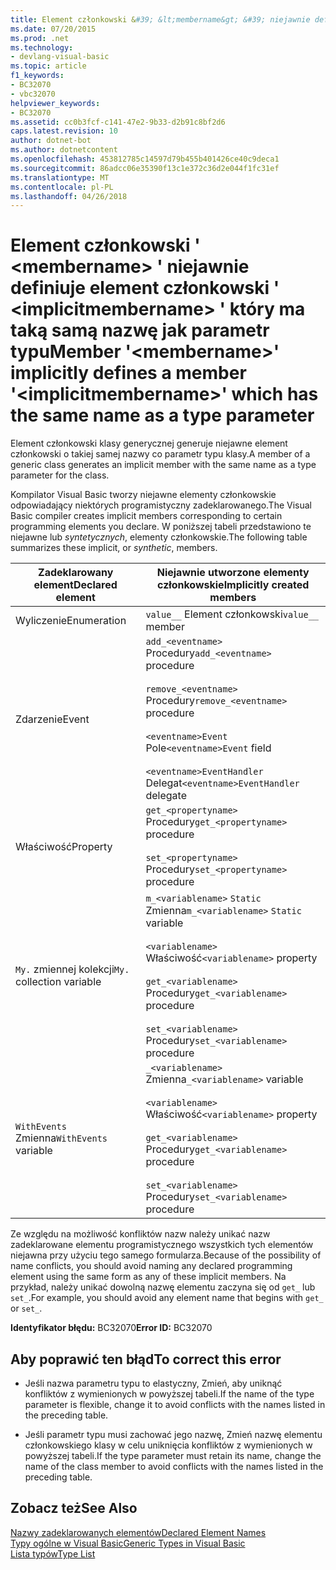 ```yaml
---
title: Element członkowski &#39; &lt;membername&gt; &#39; niejawnie definiuje element członkowski &#39; &lt;implicitmembername&gt; &#39; który ma taką samą nazwę jak parametr typu
ms.date: 07/20/2015
ms.prod: .net
ms.technology:
- devlang-visual-basic
ms.topic: article
f1_keywords:
- BC32070
- vbc32070
helpviewer_keywords:
- BC32070
ms.assetid: cc0b3fcf-c141-47e2-9b33-d2b91c8bf2d6
caps.latest.revision: 10
author: dotnet-bot
ms.author: dotnetcontent
ms.openlocfilehash: 453812785c14597d79b455b401426ce40c9deca1
ms.sourcegitcommit: 86adcc06e35390f13c1e372c36d2e044f1fc31ef
ms.translationtype: MT
ms.contentlocale: pl-PL
ms.lasthandoff: 04/26/2018
---
```

# <a name="member-39ltmembernamegt39-implicitly-defines-a-member-39ltimplicitmembernamegt39-which-has-the-same-name-as-a-type-parameter"></a><span data-ttu-id="8ef38-102">Element członkowski &#39; &lt;membername&gt; &#39; niejawnie definiuje element członkowski &#39; &lt;implicitmembername&gt; &#39; który ma taką samą nazwę jak parametr typu</span><span class="sxs-lookup"><span data-stu-id="8ef38-102">Member &#39;&lt;membername&gt;&#39; implicitly defines a member &#39;&lt;implicitmembername&gt;&#39; which has the same name as a type parameter</span></span>
<span data-ttu-id="8ef38-103">Element członkowski klasy generycznej generuje niejawne element członkowski o takiej samej nazwy co parametr typu klasy.</span><span class="sxs-lookup"><span data-stu-id="8ef38-103">A member of a generic class generates an implicit member with the same name as a type parameter for the class.</span></span>  
  
 <span data-ttu-id="8ef38-104">Kompilator Visual Basic tworzy niejawne elementy członkowskie odpowiadający niektórych programistyczny zadeklarowanego.</span><span class="sxs-lookup"><span data-stu-id="8ef38-104">The Visual Basic compiler creates implicit members corresponding to certain programming elements you declare.</span></span> <span data-ttu-id="8ef38-105">W poniższej tabeli przedstawiono te niejawne lub *syntetycznych*, elementy członkowskie.</span><span class="sxs-lookup"><span data-stu-id="8ef38-105">The following table summarizes these implicit, or *synthetic*, members.</span></span>  
  
|<span data-ttu-id="8ef38-106">Zadeklarowany element</span><span class="sxs-lookup"><span data-stu-id="8ef38-106">Declared element</span></span>|<span data-ttu-id="8ef38-107">Niejawnie utworzone elementy członkowskie</span><span class="sxs-lookup"><span data-stu-id="8ef38-107">Implicitly created members</span></span>|  
|----------------------|--------------------------------|  
|<span data-ttu-id="8ef38-108">Wyliczenie</span><span class="sxs-lookup"><span data-stu-id="8ef38-108">Enumeration</span></span>|<span data-ttu-id="8ef38-109">`value__` Element członkowski</span><span class="sxs-lookup"><span data-stu-id="8ef38-109">`value__` member</span></span>|  
|<span data-ttu-id="8ef38-110">Zdarzenie</span><span class="sxs-lookup"><span data-stu-id="8ef38-110">Event</span></span>|<span data-ttu-id="8ef38-111">`add_<eventname>` Procedury</span><span class="sxs-lookup"><span data-stu-id="8ef38-111">`add_<eventname>` procedure</span></span><br /><br /> <span data-ttu-id="8ef38-112">`remove_<eventname>` Procedury</span><span class="sxs-lookup"><span data-stu-id="8ef38-112">`remove_<eventname>` procedure</span></span><br /><br /> <span data-ttu-id="8ef38-113">`<eventname>Event` Pole</span><span class="sxs-lookup"><span data-stu-id="8ef38-113">`<eventname>Event` field</span></span><br /><br /> <span data-ttu-id="8ef38-114">`<eventname>EventHandler` Delegat</span><span class="sxs-lookup"><span data-stu-id="8ef38-114">`<eventname>EventHandler` delegate</span></span>|  
|<span data-ttu-id="8ef38-115">Właściwość</span><span class="sxs-lookup"><span data-stu-id="8ef38-115">Property</span></span>|<span data-ttu-id="8ef38-116">`get_<propertyname>` Procedury</span><span class="sxs-lookup"><span data-stu-id="8ef38-116">`get_<propertyname>` procedure</span></span><br /><br /> <span data-ttu-id="8ef38-117">`set_<propertyname>` Procedury</span><span class="sxs-lookup"><span data-stu-id="8ef38-117">`set_<propertyname>` procedure</span></span>|  
|<span data-ttu-id="8ef38-118">`My.` zmiennej kolekcji</span><span class="sxs-lookup"><span data-stu-id="8ef38-118">`My.` collection variable</span></span>|<span data-ttu-id="8ef38-119">`m_<variablename>` `Static` Zmienna</span><span class="sxs-lookup"><span data-stu-id="8ef38-119">`m_<variablename>` `Static` variable</span></span><br /><br /> <span data-ttu-id="8ef38-120">`<variablename>` Właściwość</span><span class="sxs-lookup"><span data-stu-id="8ef38-120">`<variablename>` property</span></span><br /><br /> <span data-ttu-id="8ef38-121">`get_<variablename>` Procedury</span><span class="sxs-lookup"><span data-stu-id="8ef38-121">`get_<variablename>` procedure</span></span><br /><br /> <span data-ttu-id="8ef38-122">`set_<variablename>` Procedury</span><span class="sxs-lookup"><span data-stu-id="8ef38-122">`set_<variablename>` procedure</span></span>|  
|<span data-ttu-id="8ef38-123">`WithEvents` Zmienna</span><span class="sxs-lookup"><span data-stu-id="8ef38-123">`WithEvents` variable</span></span>|<span data-ttu-id="8ef38-124">`_<variablename>` Zmienna</span><span class="sxs-lookup"><span data-stu-id="8ef38-124">`_<variablename>` variable</span></span><br /><br /> <span data-ttu-id="8ef38-125">`<variablename>` Właściwość</span><span class="sxs-lookup"><span data-stu-id="8ef38-125">`<variablename>` property</span></span><br /><br /> <span data-ttu-id="8ef38-126">`get_<variablename>` Procedury</span><span class="sxs-lookup"><span data-stu-id="8ef38-126">`get_<variablename>` procedure</span></span><br /><br /> <span data-ttu-id="8ef38-127">`set_<variablename>` Procedury</span><span class="sxs-lookup"><span data-stu-id="8ef38-127">`set_<variablename>` procedure</span></span>|  
  
 <span data-ttu-id="8ef38-128">Ze względu na możliwość konfliktów nazw należy unikać nazw zadeklarowane elementu programistycznego wszystkich tych elementów niejawna przy użyciu tego samego formularza.</span><span class="sxs-lookup"><span data-stu-id="8ef38-128">Because of the possibility of name conflicts, you should avoid naming any declared programming element using the same form as any of these implicit members.</span></span> <span data-ttu-id="8ef38-129">Na przykład, należy unikać dowolną nazwę elementu zaczyna się od `get_` lub `set_`.</span><span class="sxs-lookup"><span data-stu-id="8ef38-129">For example, you should avoid any element name that begins with `get_` or `set_`.</span></span>  
  
 <span data-ttu-id="8ef38-130">**Identyfikator błędu:** BC32070</span><span class="sxs-lookup"><span data-stu-id="8ef38-130">**Error ID:** BC32070</span></span>  
  
## <a name="to-correct-this-error"></a><span data-ttu-id="8ef38-131">Aby poprawić ten błąd</span><span class="sxs-lookup"><span data-stu-id="8ef38-131">To correct this error</span></span>  
  
-   <span data-ttu-id="8ef38-132">Jeśli nazwa parametru typu to elastyczny, Zmień, aby uniknąć konfliktów z wymienionych w powyższej tabeli.</span><span class="sxs-lookup"><span data-stu-id="8ef38-132">If the name of the type parameter is flexible, change it to avoid conflicts with the names listed in the preceding table.</span></span>  
  
-   <span data-ttu-id="8ef38-133">Jeśli parametr typu musi zachować jego nazwę, Zmień nazwę elementu członkowskiego klasy w celu uniknięcia konfliktów z wymienionych w powyższej tabeli.</span><span class="sxs-lookup"><span data-stu-id="8ef38-133">If the type parameter must retain its name, change the name of the class member to avoid conflicts with the names listed in the preceding table.</span></span>  
  
## <a name="see-also"></a><span data-ttu-id="8ef38-134">Zobacz też</span><span class="sxs-lookup"><span data-stu-id="8ef38-134">See Also</span></span>  
 [<span data-ttu-id="8ef38-135">Nazwy zadeklarowanych elementów</span><span class="sxs-lookup"><span data-stu-id="8ef38-135">Declared Element Names</span></span>](../../visual-basic/programming-guide/language-features/declared-elements/declared-element-names.md)  
 [<span data-ttu-id="8ef38-136">Typy ogólne w Visual Basic</span><span class="sxs-lookup"><span data-stu-id="8ef38-136">Generic Types in Visual Basic</span></span>](../../visual-basic/programming-guide/language-features/data-types/generic-types.md)  
 [<span data-ttu-id="8ef38-137">Lista typów</span><span class="sxs-lookup"><span data-stu-id="8ef38-137">Type List</span></span>](../../visual-basic/language-reference/statements/type-list.md)
